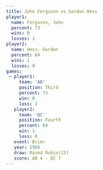 ```yaml
---
title: John Ferguson vs Gordon Hess
player1:              
  name: Ferguson, John
  percent: 73         
  wins: 0             
  losses: 1           
player2:              
  name: Hess, Gordon  
  percent: 84         
  wins: 1             
  losses: 0           
games:
 - player1:         
     team: 'AB'     
     position: Third
     percent: 73    
     win: 0         
     loss: 1        
   player2:          
     team: 'QC'      
     position: Fourth
     percent: 84     
     win: 1          
     loss: 0         
   event: Brier         
   year: 1986           
   draw: Round Robin(15)
   score: AB 4 - QC 7   
---
```

